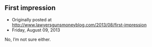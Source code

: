 ## First impression

 * Originally posted at http://www.lawyersgunsmoneyblog.com/2013/08/first-impression
 * Friday, August 09, 2013

No, I’m not sure either.